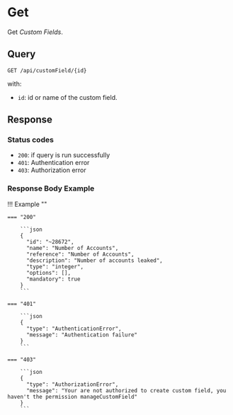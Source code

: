 # Get

Get *Custom Fields*.

## Query

```plain
GET /api/customField/{id}
```

with: 

- `id`: id or name of the custom field.

##  Response 

### Status codes

- `200`: if query is run successfully
- `401`: Authentication error
- `403`: Authorization error

### Response Body Example

!!! Example ""

    === "200"

        ```json
        {
          "id": "~28672",
          "name": "Number of Accounts",
          "reference": "Number of Accounts",
          "description": "Number of accounts leaked",
          "type": "integer",
          "options": [],
          "mandatory": true
        }
        ```

    === "401" 

        ```json
        {
          "type": "AuthenticationError",
          "message": "Authentication failure"
        }
        ```

    === "403"

        ```json
        {
          "type": "AuthorizationError",
          "message": "Your are not authorized to create custom field, you haven't the permission manageCustomField"
        }
        ```